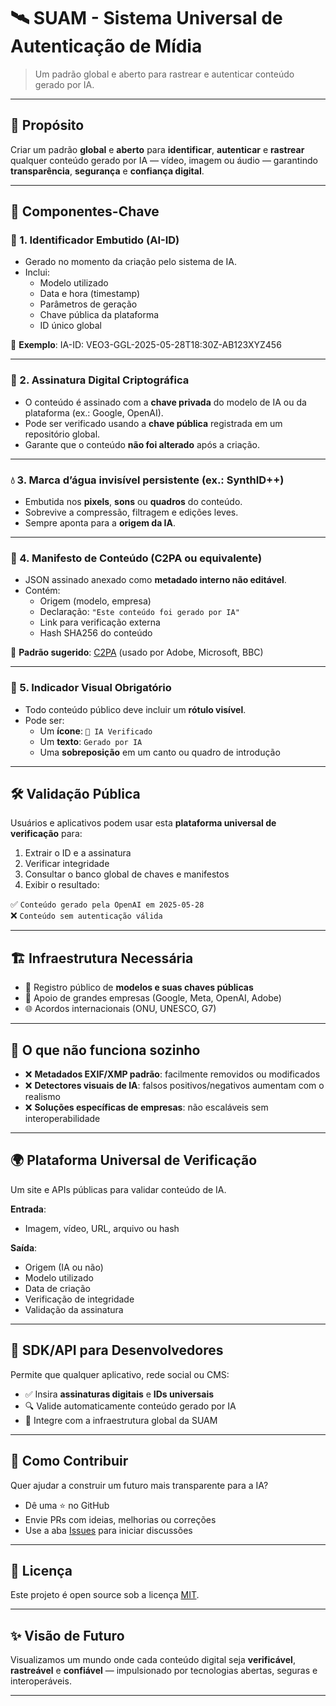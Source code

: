 # 🛰️ SUAM - Sistema Universal de Autenticação de Mídia

> Um padrão global e aberto para rastrear e autenticar conteúdo gerado por IA.

---

## 🎯 Propósito

Criar um padrão **global** e **aberto** para **identificar**, **autenticar** e **rastrear** qualquer conteúdo gerado por IA — vídeo, imagem ou áudio — garantindo **transparência**, **segurança** e **confiança digital**.

---

## 🧩 Componentes-Chave

### 🔗 1. Identificador Embutido (AI-ID)

- Gerado no momento da criação pelo sistema de IA.
- Inclui:
  - Modelo utilizado
  - Data e hora (timestamp)
  - Parâmetros de geração
  - Chave pública da plataforma
  - ID único global

📌 **Exemplo**: IA-ID: VEO3-GGL-2025-05-28T18:30Z-AB123XYZ456

---

### 🔐 2. Assinatura Digital Criptográfica

- O conteúdo é assinado com a **chave privada** do modelo de IA ou da plataforma (ex.: Google, OpenAI).
- Pode ser verificado usando a **chave pública** registrada em um repositório global.
- Garante que o conteúdo **não foi alterado** após a criação.

---

### 💧 3. Marca d’água invisível persistente (ex.: SynthID++)

- Embutida nos **pixels**, **sons** ou **quadros** do conteúdo.
- Sobrevive a compressão, filtragem e edições leves.
- Sempre aponta para a **origem da IA**.

---

### 📜 4. Manifesto de Conteúdo (C2PA ou equivalente)

- JSON assinado anexado como **metadado interno não editável**.
- Contém:
  - Origem (modelo, empresa)
  - Declaração: `"Este conteúdo foi gerado por IA"`
  - Link para verificação externa
  - Hash SHA256 do conteúdo

📝 **Padrão sugerido**: [C2PA](https://c2pa.org) (usado por Adobe, Microsoft, BBC)

---

### 🧠 5. Indicador Visual Obrigatório

- Todo conteúdo público deve incluir um **rótulo visível**.
- Pode ser:
  - Um **ícone**: `🧠 IA Verificado`
  - Um **texto**: `Gerado por IA`
  - Uma **sobreposição** em um canto ou quadro de introdução

---

## 🛠️ Validação Pública

Usuários e aplicativos podem usar esta **plataforma universal de verificação** para:

1. Extrair o ID e a assinatura
2. Verificar integridade
3. Consultar o banco global de chaves e manifestos
4. Exibir o resultado:

✅ `Conteúdo gerado pela OpenAI em 2025-05-28`  
❌ `Conteúdo sem autenticação válida`

---

## 🏗️ Infraestrutura Necessária

- 📜 Registro público de **modelos e suas chaves públicas**
- 🤝 Apoio de grandes empresas (Google, Meta, OpenAI, Adobe)
- 🌐 Acordos internacionais (ONU, UNESCO, G7)

---

## 🚫 O que não funciona sozinho

- ❌ **Metadados EXIF/XMP padrão**: facilmente removidos ou modificados
- ❌ **Detectores visuais de IA**: falsos positivos/negativos aumentam com o realismo
- ❌ **Soluções específicas de empresas**: não escaláveis sem interoperabilidade

---

## 🌍 Plataforma Universal de Verificação

Um site e APIs públicas para validar conteúdo de IA.

**Entrada**:

- Imagem, vídeo, URL, arquivo ou hash

**Saída**:

- Origem (IA ou não)
- Modelo utilizado
- Data de criação
- Verificação de integridade
- Validação da assinatura

---

## 🧰 SDK/API para Desenvolvedores

Permite que qualquer aplicativo, rede social ou CMS:

- ✅ Insira **assinaturas digitais** e **IDs universais**
- 🔍 Valide automaticamente conteúdo gerado por IA
- 💼 Integre com a infraestrutura global da SUAM

---

## 🤝 Como Contribuir

Quer ajudar a construir um futuro mais transparente para a IA?

- Dê uma ⭐ no GitHub
- Envie PRs com ideias, melhorias ou correções
- Use a aba [Issues](https://github.com/fajremvp/SUAM/issues) para iniciar discussões

---

## 📄 Licença

Este projeto é open source sob a licença [MIT](https://github.com/fajremvp/SUAM/blob/main/LICENSE).

---

## ✨ Visão de Futuro

Visualizamos um mundo onde cada conteúdo digital seja **verificável**, **rastreável** e **confiável** — impulsionado por tecnologias abertas, seguras e interoperáveis.

---
